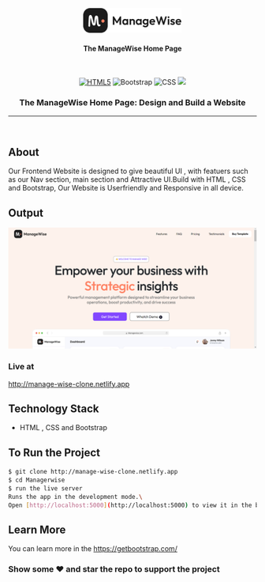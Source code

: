 <div align="center">
<img src="./Images/illustration/logo.png" width=200px/ height=50px>
<h4>The ManageWise Home Page</h4>
<br>

[![HTML5](https://img.shields.io/badge/html5-%23E34F26.svg?style=for-the-badge&logo=html5&logoColor=white)](https://html.com/ "HTML")
![Bootstrap](https://img.shields.io/badge/Bootstrap-563D7C?style=for-the-badge&logo=bootstrap&logoColor=white)
![CSS](https://img.shields.io/badge/CSS-239120?&style=for-the-badge&logo=css3&logoColor=white)
[![](https://img.shields.io/badge/IDE-Visual_Studio_Code-red?style=for-the-badge&logo=visual-studio-code)](https://code.visualstudio.com/ "Visual Studio Code")

<h3>The ManageWise Home Page: Design and Build a  Website</h3>
</div>

---

<br>

## About

Our Frontend Website is designed to give beautiful UI , with featuers such as our Nav section, main section and Attractive UI.Build with HTML , CSS and Bootstrap, Our Website is Userfriendly and Responsive in all device.

## Output
![veide](./Images/illustration/screenshot.png)



### Live at

http://manage-wise-clone.netlify.app

## Technology Stack

- HTML , CSS and Bootstrap
## To Run the Project

```sh
$ git clone http://manage-wise-clone.netlify.app
$ cd Managerwise
$ run the live server
Runs the app in the development mode.\
Open [http://localhost:5000](http://localhost:5000) to view it in the browser.
```

## Learn More

You can learn more in the https://getbootstrap.com/



### Show some :heart: and star the repo to support the project
